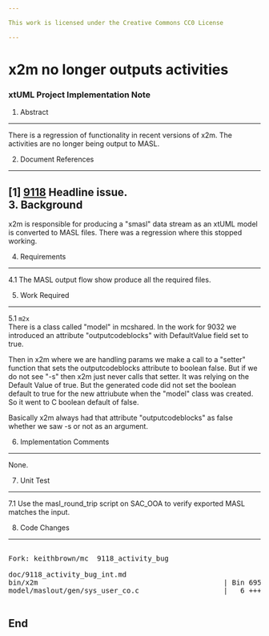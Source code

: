 ```yaml
---

This work is licensed under the Creative Commons CC0 License

---
```


# x2m no longer outputs activities 
### xtUML Project Implementation Note


1. Abstract
-----------
There is a regression of functionality in recent versions of x2m.  The
activities are no longer being output to MASL.

2. Document References
----------------------
[1] [9118](https://support.onefact.net/redmine/issues/9118) Headline issue.    
3. Background
-------------
x2m is responsible for producing a "smasl" data stream as an xtUML model
is converted to MASL files.  There was a regression where this stopped 
working.  

4. Requirements
---------------
4.1 The MASL output flow show produce all the required files.  

5. Work Required
----------------
5.1 `m2x`  
There is a class called "model" in mcshared.  In the work for 9032 we 
introduced an attribute "outputcodeblocks" with DefaultValue field set 
to true.   

Then in x2m where we are handling params we make a call to a "setter" 
function that sets the outputcodeblocks attribute to boolean false.  But 
if we do not see "-s" then x2m just never calls that setter.  It was 
relying on the Default Value of true.  But the generated code did not set 
the boolean default to true for the new attriubute when the "model" class 
was created.  So it went to C boolean default of false.   

Basically x2m always had that attribute "outputcodeblocks" as false whether
we saw -s or not as an argument.   
  
6. Implementation Comments
--------------------------
None.  

7. Unit Test
------------
7.1 Use the masl_round_trip script on SAC_OOA to verify exported
  MASL matches the input.    

8. Code Changes
---------------
<pre>

Fork: keithbrown/mc  9118_activity_bug

doc/9118_activity_bug_int.md
bin/x2m                                            | Bin 695872 -> 687714 bytes
model/maslout/gen/sys_user_co.c                    |   6 ++++--

</pre>

End
---

